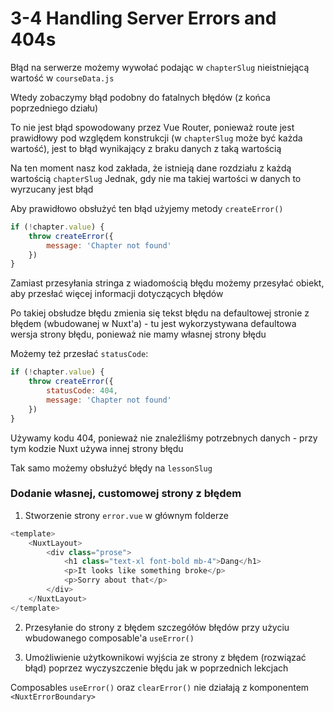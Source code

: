 # 3-4 Handling Server Errors and 404s

Błąd na serwerze możemy wywołać podając w `chapterSlug` nieistniejącą wartość w `courseData.js`

Wtedy zobaczymy błąd podobny do fatalnych błędów (z końca poprzedniego działu)

To nie jest błąd spowodowany przez Vue Router, ponieważ route jest prawidłowy pod względem konstrukcji (w `chapterSlug` może być każda wartość), jest to błąd wynikający z braku danych z taką wartością

Na ten moment nasz kod zakłada, że istnieją dane rozdziału z każdą wartością `chapterSlug`
Jednak, gdy nie ma takiej wartości w danych to wyrzucany jest błąd

Aby prawidłowo obsłużyć ten błąd użyjemy metody `createError()`

```js
if (!chapter.value) {
    throw createError({
        message: 'Chapter not found'
    })
}
```

Zamiast przesyłania stringa z wiadomością błędu możemy przesyłać obiekt, aby przesłać więcej informacji dotyczących błędów

Po takiej obsłudze błędu zmienia się tekst błędu na defaultowej stronie z błędem (wbudowanej w Nuxt'a) - tu jest wykorzystywana defaultowa wersja strony błędu, ponieważ nie mamy własnej strony błędu

Możemy też przesłać `statusCode`:

```js
if (!chapter.value) {
    throw createError({
        statusCode: 404,
        message: 'Chapter not found'
    })
}
```

Używamy kodu 404, ponieważ nie znaleźliśmy potrzebnych danych - przy tym kodzie Nuxt używa innej strony błędu

Tak samo możemy obsłużyć błędy na `lessonSlug`

### Dodanie własnej, customowej strony z błędem

1. Stworzenie strony `error.vue` w głównym folderze

```js
<template>
    <NuxtLayout>
        <div class="prose">
            <h1 class="text-xl font-bold mb-4">Dang</h1>
            <p>It looks like something broke</p>
            <p>Sorry about that</p>
        </div>
    </NuxtLayout>
</template>
```

2. Przesyłanie do strony z błędem szczegółów błędów przy użyciu wbudowanego composable'a `useError()`

3. Umożliwienie użytkownikowi wyjścia ze strony z błędem (rozwiązać błąd) poprzez wyczyszczenie błędu jak w poprzednich lekcjach

Composables `useError()` oraz `clearError()` nie działają z komponentem `<NuxtErrorBoundary>`


